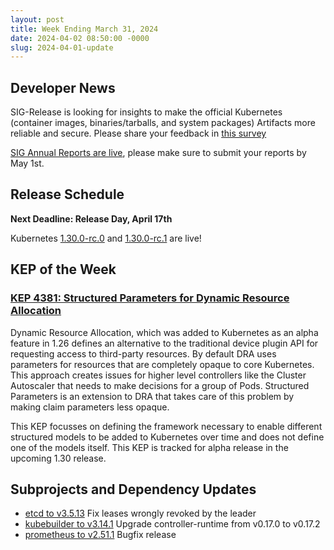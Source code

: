 ```yaml
---
layout: post
title: Week Ending March 31, 2024
date: 2024-04-02 08:50:00 -0000
slug: 2024-04-01-update
---
```


## Developer News

SIG-Release is looking for insights to make the official Kubernetes (container images, binaries/tarballs, and system packages) Artifacts more reliable and secure. Please share your feedback in [this survey](https://bit.ly/k8s-artifacts-survey)

[SIG Annual Reports are live](https://groups.google.com/a/kubernetes.io/g/dev/c/kAdMGywyFMs), please make sure to submit your reports by May 1st.

## Release Schedule

**Next Deadline: Release Day, April 17th**

Kubernetes [1.30.0-rc.0](https://groups.google.com/a/kubernetes.io/g/dev/c/cke4ys0RnHM) and [1.30.0-rc.1](https://groups.google.com/a/kubernetes.io/g/dev/c/WYzDxgrqgUY) are live!

## KEP of the Week

### [KEP 4381: Structured Parameters for Dynamic Resource Allocation](https://github.com/kubernetes/enhancements/tree/master/keps/sig-node/4381-dra-structured-parameters)

Dynamic Resource Allocation, which was added to Kubernetes as an alpha feature in 1.26 defines an alternative to the traditional device plugin API for requesting access to third-party resources. By default DRA uses parameters for resources that are completely opaque to core Kubernetes. This approach creates issues for higher level controllers like the Cluster Autoscaler that needs to make decisions for a group of Pods. Structured Parameters is an extension to DRA that takes care of this problem by making claim parameters less opaque.

This KEP focusses on defining the framework necessary to enable different structured models to be added to Kubernetes over time and does not define one of the models itself. This KEP is tracked for alpha release in the upcoming 1.30 release.

## Subprojects and Dependency Updates

* [etcd to v3.5.13](https://github.com/etcd-io/etcd/releases/tag/v3.5.13) Fix leases wrongly revoked by the leader
* [kubebuilder to v3.14.1](https://github.com/kubernetes-sigs/kubebuilder/releases/v3.14.1) Upgrade controller-runtime from v0.17.0 to v0.17.2
* [prometheus to v2.51.1](https://github.com/prometheus/prometheus/releases/tag/v2.51.1) Bugfix release
